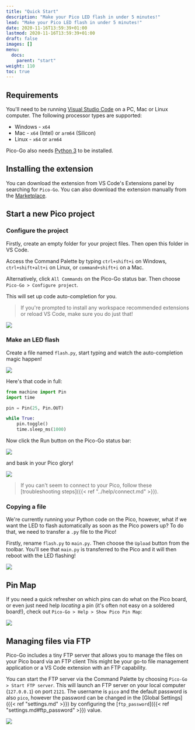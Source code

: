 ```yaml
---
title: "Quick Start"
description: "Make your Pico LED flash in under 5 minutes!"
lead: "Make your Pico LED flash in under 5 minutes!"
date: 2020-11-16T13:59:39+01:00
lastmod: 2020-11-16T13:59:39+01:00
draft: false
images: []
menu:
  docs:
    parent: "start"
weight: 110
toc: true
---
```


## Requirements

You'll need to be running [Visual Studio Code](https://code.visualstudio.com/) on a PC, Mac or Linux computer. The following processor types are supported:

* Windows - `x64`
* Mac - `x64` (Intel) or `arm64` (Silicon)
* Linux - `x64` or `arm64`

Pico-Go also needs [Python 3](https://www.python.org/downloads/) to be installed.

## Installing the extension

You can download the extension from VS Code's Extensions panel by searching for `Pico-Go`. You can also download the extension manually from the [Marketplace](https://marketplace.visualstudio.com/items?itemName=ChrisWood.pico-go).

## Start a new Pico project

### Configure the project

Firstly, create an empty folder for your project files. Then open this folder in VS Code.

Access the Command Palette by typing `ctrl+shift+i` on Windows, `ctrl+shift+alt+i` on Linux, or `command+shift+i` on a Mac. 

Alternatively, click `All Commands` on the Pico-Go status bar. Then choose `Pico-Go > Configure project`.

This will set up code auto-completion for you.

> If you're prompted to install any workspace recommended extensions or reload VS Code, make sure you do just that!

<img src="/images/configure-project.gif" class="anim"/>

### Make an LED flash

Create a file named `flash.py`, start typing and watch the auto-completion magic happen!

<img src="/images/autocomplete.gif" class="anim"/>

Here's that code in full:

```python
from machine import Pin
import time

pin = Pin(25, Pin.OUT)

while True:
    pin.toggle()
    time.sleep_ms(1000)

```

Now click the Run button on the Pico-Go status bar:

<img src="/images/run.gif" class="anim"/>

and bask in your Pico glory!

<img src="/images/flash.gif" class="anim"/>

> If you can't seem to connect to your Pico, follow these [troubleshooting steps]({{< ref "../help/connect.md" >}}).

### Copying a file

We're currently running your Python code on the Pico, however, what if we want the LED to flash automatically as soon as the Pico powers up? To do that, we need to transfer a `.py` file to the Pico!

Firstly, rename `flash.py` to `main.py`. Then choose the `Upload` button from the toolbar. You'll see that `main.py` is transferred to the Pico and it will then reboot with the LED flashing!

<img src="/images/upload.gif" class="anim"/>

## Pin Map

If you need a quick refresher on which pins can do what on the Pico board, or even just need help _locating_ a pin (it's often not easy on a soldered board!), check out `Pico-Go > Help > Show Pico Pin Map`:

<img src="/images/pin-map.gif" class="anim"/>

## Managing files via FTP

Pico-Go includes a tiny FTP server that allows you to manage the files on your Pico board via an FTP client This might be your go-to file management application or a VS Code extension with an FTP capability.

You can start the FTP server via the Command Palette by choosing `Pico-Go > Start FTP server`. This will launch an FTP server on your local computer (`127.0.0.1`) on port `2121`. The username is `pico` and the default password is also `pico`, however the password can be changed in the [Global Settings]({{< ref "settings.md" >}}) by configuring the [`ftp_password`]({{< ref "settings.md#ftp_password" >}}) value. 

<img src="/images/ftp.gif" class="anim"/>